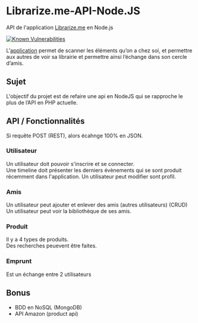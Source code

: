 # Librarize.me-API-Node.JS
API de l'application [Librarize.me](http://www.librarize.me/ "Librarize.Me") en Node.js

[![Known Vulnerabilities](https://snyk.io/test/github/tristaneduprojet/librarize.me-api-node.js/badge.svg)](https://snyk.io/test/github/tristaneduprojet/librarize.me-api-node.js)

L'[application](https://play.google.com/store/apps/details?id=com.digipolitan.librarizeme "App Android") permet de scanner les éléments qu’on a chez soi, et permettre aux autres de voir sa librairie et permettre ainsi l’échange dans son cercle d’amis.

## Sujet
L'objectif du projet est de refaire une api en NodeJS qui se rapproche le plus de l’API en PHP actuelle.

## API / Fonctionnalités
Si requête POST (REST), alors écahnge 100% en JSON.

### Utilisateur
Un utilisateur doit pouvoir s'inscrire et se connecter.  
Une timeline doit présenter les derniers évènements qui se sont produit récemment dans l'application.
Un utilisateur peut modifier sont profil.

### Amis
Un utilisateur peut ajouter et enlever des amis (autres utilisateurs) (CRUD)
Un utilisateur peut voir la bibliothèque de ses amis.

### Produit
Il y a 4 types de produits.  
Des recherches peuevent être faites.

### Emprunt
Est un échange entre 2 utilisateurs

## Bonus
* BDD en NoSQL (MongoDB)
* API Amazon (product api)
